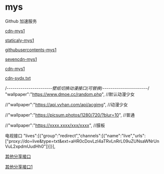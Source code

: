 # mys


Github 加速服务


[cdn-mys1](https://cdn.jsdelivr.net/gh/bauw2008/mys/mys1)

[staticaly-mys1](https://cdn.staticaly.com/gh/bauw2008/mys/master/mys1)

[githubusercontents-mys1](https://raw.githubusercontents.com/bauw2008/mys/master/mys1)

[sevencdn-mys1](https://raw.sevencdn.com/bauw2008/mys/master/mys1)

[cdn-mys1](https://cdn.jsdelivr.net/gh/bauw2008/mys@master/mys1)

[cdn-sydx.txt](https://cdn.jsdelivr.net/gh/bauw2008/mys@master/sydx.txt)




/*-----------------------壁纸切换动漫接口(可替换)-----------------------*/
"wallpaper":"https://www.dmoe.cc/random.php",  //默认动漫少女

//"wallpaper":"https://api.vvhan.com/api/acgimg",  //动漫少女

//"wallpaper":"https://picsum.photos/1280/720/?blur=10",  //普通

//"wallpaper":"https://xxxx.xxxx/xxx/xxxx",  //膜板




电视接口
"lives":[{"group":"redirect","channels":[{"name":"live","urls":["proxy://do=live&type=txt&ext=aHR0cDovLzl4aTRvLnRrL09uZUNsaWNrUnVuL2xpdmUudHh0"]}]}],



[其他分享接口](https://www.yydsys.top/box/api/)

[其他分享接口1](https://raw.liucn.cc/m.json)
